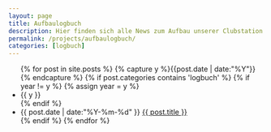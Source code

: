 ```yaml
---
layout: page
title: Aufbaulogbuch
description: Hier finden sich alle News zum Aufbau unserer Clubstation
permalink: /projects/aufbaulogbuch/
categories: [logbuch]
---
```


<ul class="listing">
{% for post in site.posts %}
  {% capture y %}{{post.date | date:"%Y"}}{% endcapture %}
  {% if post.categories contains 'logbuch' %}
  {% if year != y %}
    {% assign year = y %}
    <li class="listing-seperator">{{ y }}</li>
  {% endif %}
  <li class="listing-item">
    <time datetime="{{ post.date | date:"%Y-%m-%d" }}">{{ post.date | date:"%Y-%m-%d" }}</time>
    <a href="{{ post.url }}.html" title="{{ post.title }}">{{ post.title }}</a>
  </li>
  {% endif %} 
{% endfor %}
</ul>